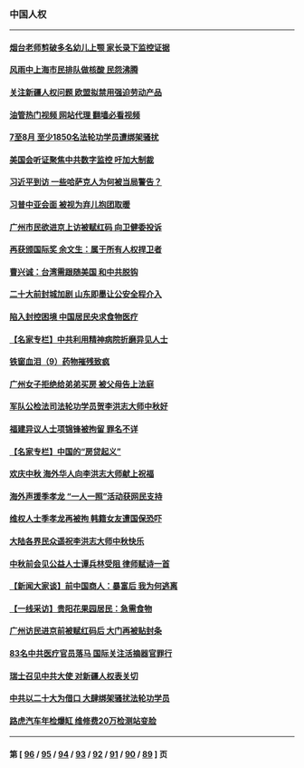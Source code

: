### 中国人权
---
#### [烟台老师剪破多名幼儿上颚 家长录下监控证据](../../pages/ncid278/n13825668.md?09152045) 
#### [风雨中上海市民排队做核酸 民怨沸腾](../../pages/ncid278/n13825281.md?09152045) 
#### [关注新疆人权问题 欧盟拟禁用强迫劳动产品](../../pages/ncid278/n13825131.md?09152045) 
#### [油管热门视频 网站代理 翻墙必看视频](http://209.222.30.114:81/youtube.html?09152045)
#### [7至8月 至少1850名法轮功学员遭绑架骚扰](../../pages/ncid278/n13824925.md?09152045) 
#### [美国会听证聚焦中共数字监控 吁加大制裁](../../pages/ncid278/n13825083.md?09152045) 
#### [习近平到访 一些哈萨克人为何被当局警告？](../../pages/ncid278/n13824905.md?09152045) 
#### [习普中亚会面 被视为弃儿抱团取暖](../../pages/ncid278/n13824963.md?09152045) 
#### [广州市民欲进京上访被赋红码 向卫健委投诉](../../pages/ncid278/n13824766.md?09152045) 
#### [再获颁国际奖 余文生：属于所有人权捍卫者](../../pages/ncid278/n13824702.md?09152045) 
#### [曹兴诚：台湾需跟随美国 和中共脱钩](../../pages/ncid278/n13824177.md?09152045) 
#### [二十大前封城加剧 山东即墨让公安全程介入](../../pages/ncid278/n13824364.md?09152045) 
#### [陷入封控困境 中国居民央求食物医疗](../../pages/ncid278/n13823589.md?09152045) 
#### [【名家专栏】中共利用精神病院折磨异见人士](../../pages/ncid278/n13823233.md?09152045) 
#### [铁窗血泪（9）药物摧残致疯](../../pages/ncid278/n13819243.md?09152045) 
#### [广州女子拒绝给弟弟买房 被父母告上法庭](../../pages/ncid278/n13823195.md?09152045) 
#### [军队公检法司法轮功学员贺李洪志大师中秋好](../../pages/ncid278/n13822021.md?09152045) 
#### [福建异议人士项锦锋被拘留 罪名不详](../../pages/ncid278/n13822521.md?09152045) 
#### [【名家专栏】中国的“房贷起义”](../../pages/ncid278/n13821748.md?09152045) 
#### [欢庆中秋 海外华人向李洪志大师献上祝福](../../pages/ncid278/n13821687.md?09152045) 
#### [海外声援季孝龙 “一人一照”活动获网民支持](../../pages/ncid278/n13821379.md?09152045) 
#### [维权人士季孝龙再被拘 韩籍女友遭国保恐吓](../../pages/ncid278/n13821276.md?09152045) 
#### [大陆各界民众遥祝李洪志大师中秋快乐](../../pages/ncid278/n13821222.md?09152045) 
#### [中秋前会见公益人士谭兵林受阻 律师赋诗一首](../../pages/ncid278/n13821028.md?09152045) 
#### [【新闻大家谈】前中国商人：暴富后 我为何逃离](../../pages/ncid278/n13820946.md?09152045) 
#### [【一线采访】贵阳花果园居民：急需食物](../../pages/ncid278/n13820652.md?09152045) 
#### [广州访民进京前被赋红码后 大门再被贴封条](../../pages/ncid278/n13820786.md?09152045) 
#### [83名中共医疗官员落马 国际关注活摘器官罪行](../../pages/ncid278/n13820716.md?09152045) 
#### [瑞士召见中共大使 对新疆人权表关切](../../pages/ncid278/n13820200.md?09152045) 
#### [中共以二十大为借口 大肆绑架骚扰法轮功学员](../../pages/ncid278/n13819570.md?09152045) 
#### [路虎汽车年检爆缸 维修费20万检测站变脸](../../pages/ncid278/n13819981.md?09152045) 

---
#### 第 [ [96](./96.md?09152045) / [95](./95.md?09152045) / [94](./94.md?09152045) / [93](./93.md?09152045) / [92](./92.md?09152045) / [91](./91.md?09152045) / [90](./90.md?09152045) / [89](./89.md?09152045) ] 页
